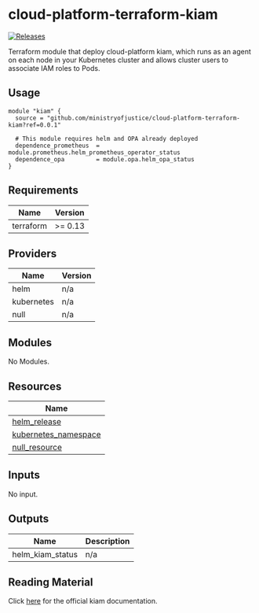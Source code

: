 # cloud-platform-terraform-kiam

<a href="https://github.com/ministryofjustice/cloud-platform-terraform-kiam/releases">
  <img src="https://img.shields.io/github/release/ministryofjustice/cloud-platform-terraform-kiam/all.svg" alt="Releases" />
</a>

Terraform module that deploy cloud-platform kiam, which runs as an agent on each node in your Kubernetes cluster and allows cluster users to associate IAM roles to Pods.

## Usage

```hcl
module "kiam" {
  source = "github.com/ministryofjustice/cloud-platform-terraform-kiam?ref=0.0.1"

  # This module requires helm and OPA already deployed
  dependence_prometheus  = module.prometheus.helm_prometheus_operator_status
  dependence_opa         = module.opa.helm_opa_status
}

```

<!--- BEGIN_TF_DOCS --->
## Requirements

| Name | Version |
|------|---------|
| terraform | >= 0.13 |

## Providers

| Name | Version |
|------|---------|
| helm | n/a |
| kubernetes | n/a |
| null | n/a |

## Modules

No Modules.

## Resources

| Name |
|------|
| [helm_release](https://registry.terraform.io/providers/hashicorp/helm/latest/docs/resources/release) |
| [kubernetes_namespace](https://registry.terraform.io/providers/hashicorp/kubernetes/latest/docs/resources/namespace) |
| [null_resource](https://registry.terraform.io/providers/hashicorp/null/latest/docs/resources/resource) |

## Inputs

No input.

## Outputs

| Name | Description |
|------|-------------|
| helm\_kiam\_status | n/a |

<!--- END_TF_DOCS --->

## Reading Material

Click [here](https://github.com/uswitch/kiam#overview) for the official kiam documentation.
